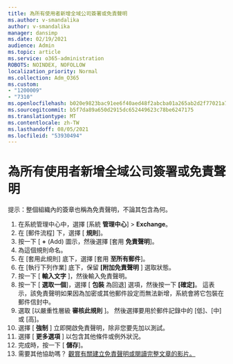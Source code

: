 ```yaml
---
title: 為所有使用者新增全域公司簽署或免責聲明
ms.author: v-smandalika
author: v-smandalika
manager: dansimp
ms.date: 02/19/2021
audience: Admin
ms.topic: article
ms.service: o365-administration
ROBOTS: NOINDEX, NOFOLLOW
localization_priority: Normal
ms.collection: Adm_O365
ms.custom:
- "1200009"
- "7310"
ms.openlocfilehash: b020e9823bac91ee6f40aed48f2abcba01a265ab2d2f77021a745e69af5a5366
ms.sourcegitcommit: b5f7da89a650d2915dc652449623c78be6247175
ms.translationtype: MT
ms.contentlocale: zh-TW
ms.lasthandoff: 08/05/2021
ms.locfileid: "53930494"
---
```

# <a name="add-a-global-company-signature-or-disclaimer-for-all-users"></a>為所有使用者新增全域公司簽署或免責聲明

提示：整個組織內的簽章也稱為免責聲明，不論其包含為何。

1. 在系統管理中心中，選擇 [系統 **管理中心**]  >  **Exchange**。
2. 在 [郵件流程] 下，選擇 [ **規則**]。
3. 按一下 [ **+** (Add) 圖示，然後選擇 [套用 **免責聲明**]。
4. 為這個規則命名。
5. 在 [套用此規則] 底下，選擇 [套用 **至所有郵件**]。
6. 在 [執行下列作業] 底下，保留 **[附加免責聲明** ] 選取狀態。
7. 按一下 [ **輸入文字** ]，然後輸入免責聲明。
8. 按一下 [ **選取一個**]，選擇 [ **包裝** 為回退] 選項，然後按一下 **[確定]**。 這表示，該免責聲明如果因為加密或其他郵件設定而無法新增，系統會將它包裝在郵件信封中。
9. 選取 [以嚴重性層級 **審核此規則** ]。 然後選擇要用於郵件記錄中的 [低]、[中] 或 [高]。
10. 選擇 [ **強制** ] 立即開啟免責聲明，除非您要先加以測試。
11. 選擇 [ **更多選項** ] 以包含其他條件或例外狀況。
12. 完成時，按一下 [ **儲存**]。
13. 需要其他協助嗎？ [觀賞有關建立免責聲明或閱讀完整文章的影片。](https://support.office.com/article/2d75860f-c527-4352-a7f6-73eba54c0c72?wt.mc_id=Chat_GlobalSignature)